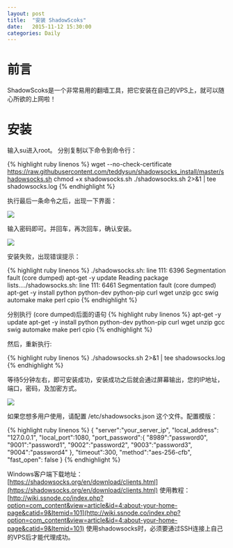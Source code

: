 ```yaml
---
layout: post
title:  "安装 ShadowScoks"
date:   2015-11-12 15:30:00
categories: Daily
---
```

# 前言 #
ShadowScoks是一个非常易用的翻墙工具，把它安装在自己的VPS上，就可以随心所欲的上网啦！
# 安装 #
输入su进入root。
分别复制以下命令到命令行：

{% highlight ruby linenos %}
wget --no-check-certificate https://raw.githubusercontent.com/teddysun/shadowsocks_install/master/shadowsocks.sh
chmod +x shadowsocks.sh
./shadowsocks.sh 2>&1 | tee shadowsocks.log
{% endhighlight %}

执行最后一条命令之后，出现一下界面：

![](https://raw.githubusercontent.com/maplecumt/maplecumt.github.io/master/images/2015-11-12-shadowsocks/ss1.png)

输入密码即可。并回车，再次回车，确认安装。

![](https://raw.githubusercontent.com/maplecumt/maplecumt.github.io/master/images/2015-11-12-shadowsocks/ss3.png)

安装失败，出现错误提示：

{% highlight ruby linenos %}
./shadowsocks.sh: line 111:  6396 Segmentation fault      (core dumped) apt-get -y update
Reading package lists..../shadowsocks.sh: line 111:  6461 Segmentation fault      (core dumped) apt-get -y install python python-dev python-pip curl wget unzip gcc swig automake make perl cpio
{% endhighlight %}

分别执行 (core dumped)后面的语句
{% highlight ruby linenos %}
apt-get -y update
apt-get -y install python python-dev python-pip curl wget unzip gcc swig automake make perl cpio
{% endhighlight %}


然后，重新执行:

{% highlight ruby linenos %} ./shadowsocks.sh 2>&1 | tee shadowsocks.log {% endhighlight %}

等待5分钟左右，即可安装成功，安装成功之后就会通过屏幕输出，您的IP地址，端口，密码，及加密方式。

![](https://raw.githubusercontent.com/maplecumt/maplecumt.github.io/master/images/2015-11-12-shadowsocks/ss4.png)

如果您想多用户使用，请配置 /etc/shadowsocks.json 这个文件。配置模版：


{% highlight ruby linenos %}
{
    "server":"your_server_ip",
    "local_address": "127.0.0.1",
    "local_port":1080,
    "port_password":{
         "8989":"password0",
         "9001":"password1",
         "9002":"password2",
         "9003":"password3",
         "9004":"password4"
    },
    "timeout":300,
    "method":"aes-256-cfb",
    "fast_open": false
}
{% endhighlight %}

Windows客户端下载地址：[https://shadowsocks.org/en/download/clients.html](https://shadowsocks.org/en/download/clients.html)
使用教程：[http://wiki.ssnode.co/index.php?option=com_content&view=article&id=4:about-your-home-page&catid=9&Itemid=101](http://wiki.ssnode.co/index.php?option=com_content&view=article&id=4:about-your-home-page&catid=9&Itemid=101)
使用shadowsocks时，必须要通过SSH连接上自己的VPS后才能代理成功。